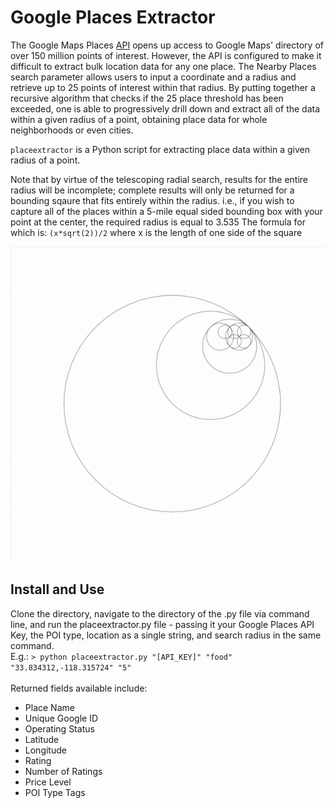 # Google Places Extractor

The Google Maps Places [API](https://cloud.google.com/maps-platform/places/) opens up access to Google Maps' directory of over 150 million points of interest. However, the API is configured to make it difficult to extract bulk location data for any one place. The Nearby Places search parameter allows users to input a coordinate and a radius and retrieve up to 25 points of interest within that radius. By putting together a recursive algorithm that checks if the 25 place threshold has been exceeded, one is able to progressively drill down and extract all of the data within a given radius of a point, obtaining place data for whole neighborhoods or even cities. 
    
`placeextractor` is a Python script for extracting place data within a given radius of a point. 

Note that by virtue of the telescoping radial search, results for the entire radius will be incomplete; complete results will only be returned for a bounding sqaure that fits entirely within the radius. i.e., if you wish to capture all of the places within a 5-mile equal sided bounding box with your point at the center, the required radius is equal to 3.535
The formula for which is: `(x*sqrt(2))/2` where x is the length of one side of the square 

![GIF of Recursion](/example.gif)

## Install and Use

Clone the directory, navigate to the directory of the .py file via command line, and run the placeextractor.py file - passing it your Google Places API Key, the POI type, location as a single string, and search radius in the same command.<br>
E.g.: `> python placeextractor.py "[API_KEY]" "food" "33.834312,-118.315724" "5"`
<br>
<br>
Returned fields available include:  
* Place Name
* Unique Google ID
* Operating Status
* Latitude
* Longitude
* Rating
* Number of Ratings
* Price Level
* POI Type Tags
